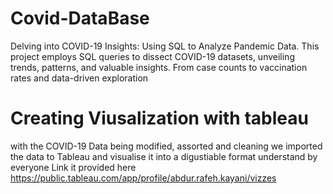 # Covid-DataBase
Delving into COVID-19 Insights: Using SQL to Analyze Pandemic Data. This project employs SQL queries to dissect COVID-19 datasets, unveiling trends, patterns, and valuable insights. From case counts to vaccination rates and data-driven exploration

# Creating Viusalization with tableau
with the COVID-19 Data being modified, assorted and cleaning we imported the data to Tableau and visualise it into a digustiable format understand by everyone
Link it provided here
https://public.tableau.com/app/profile/abdur.rafeh.kayani/vizzes
